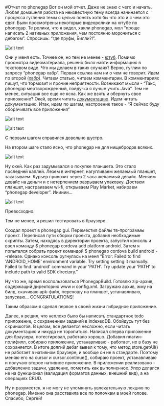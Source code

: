 #Отчет по phonegap
Вот он мой отчет. Даже не знаю с чего и начать. Любая домашняя работа на неизвестную тему всегда начинается с процесса гугления темы с целью понять хотя бы что это и с чем это едят. Были просмотрены некоторые видеоролики на ютубе по phonegap. Те ролики, что я видел, хаяли phonegap, мол “проще написать 2 нативных приложения, чем постоянно морочиться с дебагом”.
Спросишь: “где пруфы, Билли?!”.

![alt text](http://picscomment.com/pics/35311433416143.jpg "Где пруфы, Билли?!")

Они у меня есть. Точнее он, но тем не менее - [ютуб](https://www.youtube.com/watch?v=c0tzTq2yrTo).
Помимо просмотра видеоматериала, решено было найти информацию в текстовом виде. Что мы делаем в таких случаях? Верно, гуглим по запросу “phonegap хабр”. Первая ссылка нам ни о чем не говорит. Идем по второй ([хабр](https://habrahabr.ru/company/arcadia/blog/257749/)). Читаем статью, читаем комментарии. В комментариях пишут, что тормозит и прочие неприятности. Возникают мысли - “Такс, phonegap мертворожденный, пойду-ка я лучше учить Java”.
Тем не менее, ситуация все еще не ясна. Как же взять и обернуть свое приложение? Окей, время читать [документацию](http://phonegap.com/getstarted/). Идем читать документацию. Итак, идем по шагам, настроение такое - “Я сейчас буду оборачивать все приложения”

![alt text](https://i.ytimg.com/vi/t0MWDqiKVPk/hqdefault.jpg "Устанавливать все игры")

![alt text](https://4.downloader.disk.yandex.ru/disk/eb0b7f337f7c32054dca0c8e0aa0ff125c30845823dc488ddd261f1785783295/579aa73d/psBZ9LyEh1VwAsqrxykZTVaIeXGvbsZ39olqFco3CGAy6_fooi-SCrFpsayowxZKRYn50XKDZNALDWH1Ko7RTw%3D%3D?uid=0&filename=2016-07-27_22-31-13.png&disposition=inline&hash=&limit=0&content_type=image%2Fpng&fsize=72199&hid=2d9045a090b409c155810b7bd1e147ff&media_type=image&tknv=v2&etag=487f20fc80dfb17e3234c88739ffdbd4 "Скрин шагов")

С первым шагом справился довольно шустро.

На втором шаге стало ясно, что phonegap не для нищебродов всяких.

![alt text](https://pp.vk.me/c630817/v630817228/43ba7/9wu0TxbhbE4.jpg "looooser")

Ну окей. Как раз задумывался о покупке планшета. Это стало последней каплей. Лезем в интернет, нагугливаем желаемый планшет, заказываем. Курьер привозит через 2 часа желаемый девайс. Меняем девайс на деньги и с нетерпением разрываем упаковку. Достаем планшет, настраиваем wi-fi, открываем Play Market, набираем “phonegap developer”. Ииииии…

![alt text](https://pp.vk.me/c630817/v630817228/43c7c/_FdD2irJrvE.jpg "looooser")

Превосходно.

Тем не менее, я решил тестировать в браузере.

Создал проект в phonegap gui. Переместил файлы тв-программы проект. Переписал пути сборки проекта, добавил необходимые скрипты. Затем, находясь в директории проекта, запустил консоль и ввел команду $ phonegap cordova add platform android. Затем я попытался собрать проект командой $ phonegap cordova build android --release. Однако консоль ругнулась на меня “Error: Failed to find 'ANDROID_HOME' environment variable. Try setting setting it manually.
Failed to find 'android' command in your 'PATH'. Try update your 'PATH' to include path to valid SDK directory.”

Ну что же, время воспользоваться PhonegapBuild. Готовлю zip-архив, содержащий директорию www и config.xml. Загружаю архив, жму на билд, скачиваю apk-файл, переношу на планшет, устанавливаю, запускаю… CONGRATULATIONS!

Таким образом я сделал первое в своей жизни гибридное приложение.

Далее,  я решил, что неплохо было бы написать стандартное todo приложение, с сохранением заданий в indexedDB. Обойдусь тут без скриншотов. В целом, все делается несложно, если читать документацию и никуда не торопиться. Написал сперва приложение для браузера, потестировал, работало хорошо. Добавил плагин-полифилл, собираю приложение, устанавливаю - работает, но в базу не сохраняется. В итоге долгий дебаг вывел к тому, что метод store.getAll() не работает в нативном браузере, и вообще он не в стандарте. Поэтому меняю его на cursor и cursor.continue(), собираю проект, устанавливаю и получаю второе нативное приложение. В приложении реализовано - добавление задачи, удаление, пометить как выполненное. Упор делался не на функционал (валидация форматов данных, внешний вид), а на операциях CRUD.

Ну и разумеется, я не могу не упомянуть увлекательную лекцию по phonegap. Именно она расставила все по полочкам в моей голове. Спасибо, Сергей!

